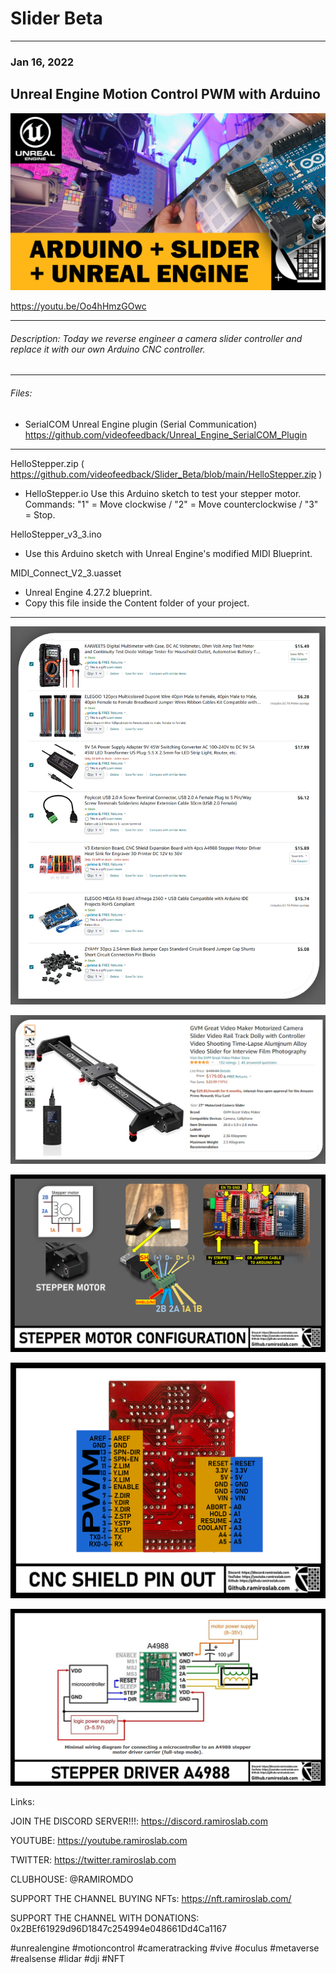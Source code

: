 # Slider Beta

-------------------------------------------------------------------------------------------------------
### Jan 16, 2022
## Unreal Engine Motion Control PWM with Arduino

[![](https://github.com/videofeedback/Slider_Beta/blob/main/CARD-SLIDER-ARDUINO.png)](https://youtu.be/Oo4hHmzGOwc?sub_confirmation=1)

https://youtu.be/Oo4hHmzGOwc


-------------------------------------------------------------------------------------------------------

###### Description: Today we reverse engineer a camera slider controller and replace it with our own Arduino CNC controller. 

-------------------------------------------------------------------------------------------------------
###### Files:

- SerialCOM Unreal Engine plugin (Serial Communication)
https://github.com/videofeedback/Unreal_Engine_SerialCOM_Plugin

-------------------------------------------------------------------------------------------------------

HelloStepper.zip ( https://github.com/videofeedback/Slider_Beta/blob/main/HelloStepper.zip )
 
- HelloStepper.io
 Use this Arduino sketch to test your stepper motor. Commands: "1" = Move clockwise / "2" = Move counterclockwise / "3" = Stop.

HelloStepper_v3_3.ino
  - Use this Arduino sketch with Unreal Engine's modified MIDI Blueprint.

MIDI_Connect_V2_3.uasset
  - Unreal Engine 4.27.2 blueprint.
  - Copy this file inside the Content folder of your project.

-------------------------------------------------------------------------------------------------------



[![](https://github.com/videofeedback/Slider_Beta/blob/main/amazon_slider_01.jpg)](https://github.com/videofeedback/Slider_Beta/blob/main/amazon_slider_01.jpg)

[![](https://github.com/videofeedback/Slider_Beta/blob/main/amazon_slider_02.jpg)](https://github.com/videofeedback/Slider_Beta/blob/main/amazon_slider_02.jpg)

[![](https://github.com/videofeedback/Slider_Beta/blob/main/STEPPER_MOTOR_CONFIGURATION.png)](https://github.com/videofeedback/Slider_Beta/blob/main/STEPPER_MOTOR_CONFIGURATION.png)

[![](https://github.com/videofeedback/Slider_Beta/blob/main/CNC-SHIELD-PINOUT.png)](https://github.com/videofeedback/Slider_Beta/blob/main/CNC-SHIELD-PINOUT.png)

[![](https://github.com/videofeedback/Slider_Beta/blob/main/STEPPER_DRIVER_A4988.png)](https://github.com/videofeedback/Slider_Beta/blob/main/STEPPER_DRIVER_A4988.png)



Links:

JOIN THE DISCORD SERVER!!!: https://discord.ramiroslab.com

YOUTUBE: https://youtube.ramiroslab.com

TWITTER: https://twitter.ramiroslab.com

CLUBHOUSE: @RAMIROMDO

SUPPORT THE CHANNEL BUYING NFTs: https://nft.ramiroslab.com/

SUPPORT THE CHANNEL WITH DONATIONS: 0x2BEf61929d96D1847c254994e048661Dd4Ca1167

#unrealengine #motioncontrol #cameratracking #vive #oculus #metaverse #realsense #lidar #dji #NFT
